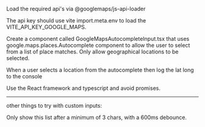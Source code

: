 Load the required api's via @googlemaps/js-api-loader 

The api key should use vite import.meta.env to load the VITE_API_KEY_GOOGLE_MAPS.

Create a component called GoogleMapsAutocompleteInput.tsx that uses google.maps.places.Autocomplete  component to allow the user to select from a list of place matches. Only allow geographical locations to be selected.


When a user selects a location from the autocomplete then log the lat long to the console

Use the React framework and typescript and avoid promises.


------------------
other things to try with custom inputs:

Only show this list after a minimum of 3 chars, with a 600ms debounce. 

